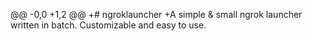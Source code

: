 @@ -0,0 +1,2 @@
+# ngroklauncher
+A simple &amp; small ngrok launcher written in batch. Customizable and easy to use.
